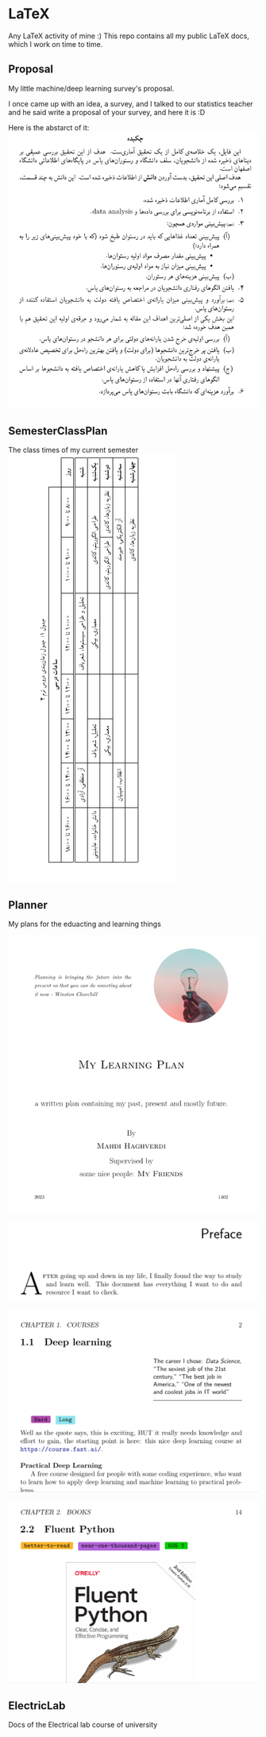 # LaTeX

Any LaTeX activity of mine :)
This repo contains all my public LaTeX docs, which I work on time to time.

## Proposal
My little machine/deep learning survey's proposal.

I once came up with an idea, a survey, and I talked to our statistics teacher and he said write a proposal of your survey, and here it is :D

Here is the abstarct of it:
![abstract](https://github.com/mahdihaghverdi/LaTeX/blob/master/images/abstract.png?raw=true)

## SemesterClassPlan
The class times of my current semester
![times](https://github.com/mahdihaghverdi/LaTeX/blob/master/images/times.png?raw=true)

## Planner
My plans for the eduacting and learning things

![plan](https://github.com/mahdihaghverdi/LaTeX/blob/master/images/plan1.png?raw=true)

![plan](https://github.com/mahdihaghverdi/LaTeX/blob/master/images/plan4.png?raw=true)

![plan](https://github.com/mahdihaghverdi/LaTeX/blob/master/images/plan3.png?raw=true)

![plan](https://github.com/mahdihaghverdi/LaTeX/blob/master/images/plan2.png?raw=true)

## ElectricLab
Docs of the Electrical lab course of university
